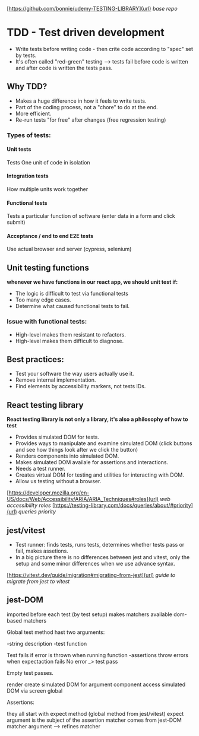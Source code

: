 [https://github.com/bonnie/udemy-TESTING-LIBRARY](url)  *base repo*

# TDD - Test driven development

- Write tests before writing code - then crite code according to "spec" set by tests.
- It's often called "red-green" testing --> tests fail before code is written and after code is written the tests pass.

## Why TDD?

- Makes a huge difference in how it feels to write tests.
- Part of the coding process, not a "chore" to do at the end.
- More efficient.
- Re-run tests "for free" after changes (free regression testing)

### Types of tests:

#### Unit tests
Tests One unit of code in isolation

#### Integration tests
How multiple units work together

#### Functional tests
Tests a particular function of software (enter data in a form and click submit)

#### Acceptance / end to end E2E tests
Use actual browser and server (cypress, selenium)

## Unit testing functions
**whenever we have functions in our react app, we should unit test if:**
-  The logic is difficult to test via functional tests
-  Too many edge cases.
-  Determine what caused functional tests to fail.

### Issue with functional tests:
- High-level makes them resistant to refactors.
- High-level makes them difficult to diagnose.

## Best practices:
- Test your software the way users actually use it.
- Remove internal implementation.
- Find elements by accessibility markers, not tests IDs.

## React testing library

**React testing library is not only a library, it's also a philosophy of how to test**

- Provides simulated DOM for tests.
- Provides ways to manipulate and examine simulated DOM (click buttons and see how things look after we click the button)
- Renders components into simulated DOM.
- Makes simulated DOM availale for assertions and interactions.
- Needs a test runner.
- Creates virtual DOM for testing and utilities for interacting with DOM.
- Allow us testing without a browser.

[https://developer.mozilla.org/en-US/docs/Web/Accessibility/ARIA/ARIA_Techniques#roles](url)  *web accessibility roles*
[https://testing-library.com/docs/queries/about/#priority](url)  *queries priority*

## jest/vitest

- Test runner: finds tests, runs tests, determines whether tests pass or fail, makes assetions.
- In a big picture there is no differences between jest and vitest, only the setup  and some minor differences when we use advance syntax.

[https://vitest.dev/guide/migration#migrating-from-jest](url)  *guide to migrate from jest to vitest*

##  jest-DOM
imported before each test (by test setup) makes matchers available
dom-based matchers

Global test method hast two arguments:

-string description
-test function

Test fails if error is thrown when running function
 -assertions throw errors when expectaction fails
No error _> test pass

Empty test passes.



render
create simulated DOM for argument component
access simulated DOM via screen global

Assertions:

they all start with expect method (global method from jest/vitest)
expect argument is the subject of the assertion 
matcher comes from jest-DOM
matcher argument --> refines matcher








